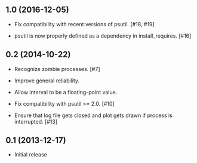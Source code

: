 1.0 (2016-12-05)
----------------

- Fix compatibility with recent versions of psutil. [#18, #19]

- psutil is now properly defined as a dependency in install_requires. [#16]

0.2 (2014-10-22)
----------------

- Recognize zombie processes. [#7]

- Improve general reliability.

- Allow interval to be a floating-point value.

- Fix compatibility with psutil >= 2.0. [#10]

- Ensure that log file gets closed and plot gets drawn if process is
  interrupted. [#13]

0.1 (2013-12-17)
----------------

- Initial release
